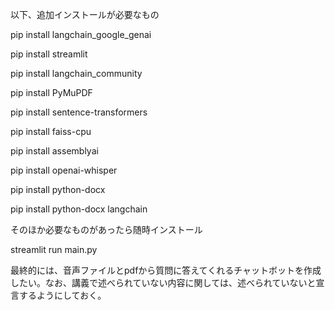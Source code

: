 以下、追加インストールが必要なもの

pip install langchain_google_genai

pip install streamlit

pip install langchain_community

pip install PyMuPDF

pip install sentence-transformers

pip install faiss-cpu

pip install assemblyai

pip install openai-whisper

pip install python-docx

pip install python-docx langchain


そのほか必要なものがあったら随時インストール

streamlit run main.py

最終的には、音声ファイルとpdfから質問に答えてくれるチャットボットを作成したい。なお、講義で述べられていない内容に関しては、述べられていないと宣言するようにしておく。
